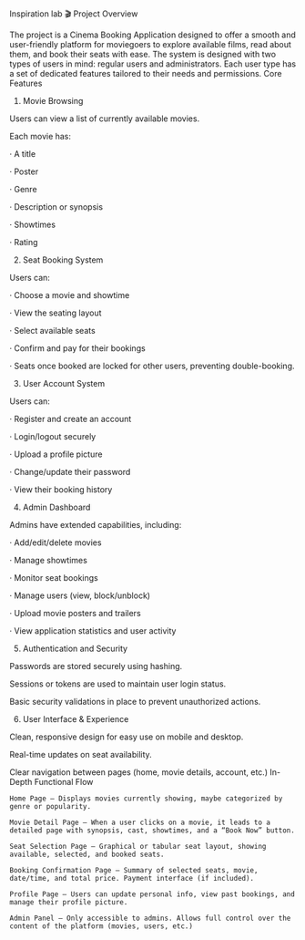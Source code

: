 Inspiration lab
🎬 Project Overview

The project is a Cinema Booking Application designed to offer a smooth and user-friendly platform for moviegoers to explore available films, read about them, and book their seats with ease. The system is designed with two types of users in mind: regular users and administrators. Each user type has a set of dedicated features tailored to their needs and permissions.
Core Features

1. Movie Browsing

Users can view a list of currently available movies.

Each movie has:

·      A title

·      Poster

·      Genre

·      Description or synopsis

·      Showtimes

·      Rating

2. Seat Booking System

Users can:

·      Choose a movie and showtime

·      View the seating layout

·      Select available seats

·      Confirm and pay for their bookings

·      Seats once booked are locked for other users, preventing double-booking.

3. User Account System

Users can:

·      Register and create an account

·      Login/logout securely

·      Upload a profile picture

·      Change/update their password

·      View their booking history

4. Admin Dashboard

Admins have extended capabilities, including:

·      Add/edit/delete movies

·      Manage showtimes

·      Monitor seat bookings

·      Manage users (view, block/unblock)

·      Upload movie posters and trailers

·      View application statistics and user activity

5. Authentication and Security

Passwords are stored securely using hashing.

Sessions or tokens are used to maintain user login status.

Basic security validations in place to prevent unauthorized actions.

6. User Interface & Experience

Clean, responsive design for easy use on mobile and desktop.

Real-time updates on seat availability.

Clear navigation between pages (home, movie details, account, etc.)
In-Depth Functional Flow

    Home Page – Displays movies currently showing, maybe categorized by genre or popularity.

    Movie Detail Page – When a user clicks on a movie, it leads to a detailed page with synopsis, cast, showtimes, and a “Book Now” button.

    Seat Selection Page – Graphical or tabular seat layout, showing available, selected, and booked seats.

    Booking Confirmation Page – Summary of selected seats, movie, date/time, and total price. Payment interface (if included).

    Profile Page – Users can update personal info, view past bookings, and manage their profile picture.

    Admin Panel – Only accessible to admins. Allows full control over the content of the platform (movies, users, etc.)

